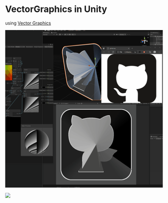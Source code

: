 # VectorGraphics in Unity

using [Vector Graphics](https://docs.unity3d.com/Packages/com.unity.vectorgraphics@2.0/manual/index.html)

![](imgs/svg_to_mesh.gif)

![](imgs/tora.gif)

